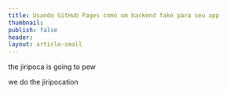 ```yaml
---
title: Usando GitHub Pages como um backend fake para seu app
thumbnail: 
publish: false
header: 
layout: article-small
---
```


the jiripoca is going to pew

we do the jiripocation